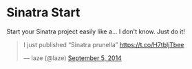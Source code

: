 Sinatra Start
=================

Start your Sinatra project easily like a... I don't know. Just do it!


<blockquote class="twitter-tweet" lang="en"><p>I just published “Sinatra prunella” <a href="https://t.co/H7tbljTbee">https://t.co/H7tbljTbee</a></p>&mdash; laze (@laze) <a href="https://twitter.com/laze/status/508041487578185728">September 5, 2014</a></blockquote>
<script async src="//platform.twitter.com/widgets.js" charset="utf-8"></script>
